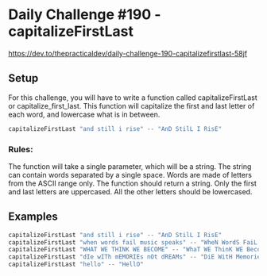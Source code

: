 # Daily Challenge #190 - capitalizeFirstLast

https://dev.to/thepracticaldev/daily-challenge-190-capitalizefirstlast-58jf

## Setup

For this challenge, you will have to write a function called capitalizeFirstLast or capitalize_first_last. This function will capitalize the first and last letter of each word, and lowercase what is in between.

```js
capitalizeFirstLast "and still i rise" -- "AnD StilL I RisE"
```

### Rules:

The function will take a single parameter, which will be a string.
The string can contain words separated by a single space.
Words are made of letters from the ASCII range only.
The function should return a string.
Only the first and last letters are uppercased.
All the other letters should be lowercased.

## Examples

```js
capitalizeFirstLast "and still i rise" -- "AnD StilL I RisE"
capitalizeFirstLast "when words fail music speaks" -- "WheN WordS FaiL MusiC SpeakS"
capitalizeFirstLast "WHAT WE THINK WE BECOME" -- "WhaT WE ThinK WE BecomE"
capitalizeFirstLast "dIe wITh mEMORIEs nOt dREAMs" -- "DiE WitH MemorieS NoT DreamS"
capitalizeFirstLast "hello" -- "HellO"
```

